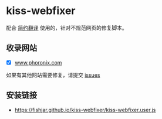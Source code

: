 # kiss-webfixer

配合 [简约翻译](https://github.com/fishjar/kiss-translator) 使用的，针对不规范网页的修复脚本。

## 收录网站

- [x] www.phoronix.com

如果有其他网站需要修复，请提交 [issues](https://github.com/fishjar/kiss-webfixer/issues/new/choose)

## 安装链接

- https://fishjar.github.io/kiss-webfixer/kiss-webfixer.user.js

